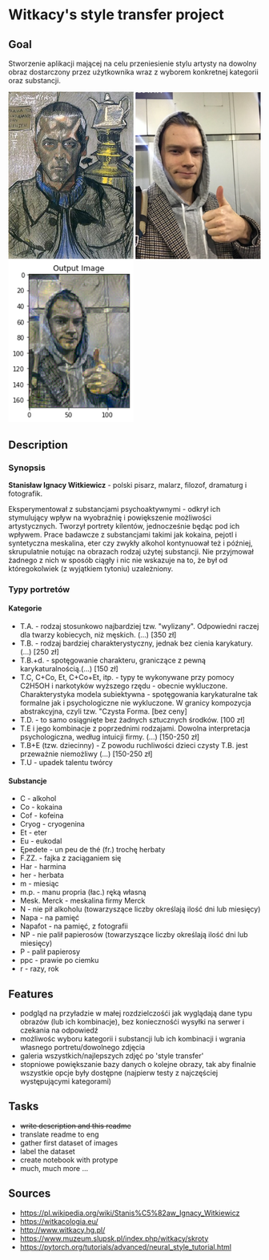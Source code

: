 Witkacy's style transfer project
=======

## Goal

Stworzenie aplikacji mającej na celu przeniesienie stylu artysty na dowolny obraz dostarczony przez użytkownika wraz z wyborem konkretnej kategorii oraz substancji. 

<p float="left">
<img src="images/w-autoportret1.jpg" alt="style" width="250"/>
<img src="images/me2.jpg" alt="content" width="250"/>
<img src="images/output2.png" alt="output" width="250"/>
</p>

## Description

### Synopsis

**Stanisław Ignacy Witkiewicz** - polski pisarz, malarz, filozof, dramaturg i fotografik.

Eksperymentował z substancjami psychoaktywnymi - odkrył ich stymulujący wpływ na wyobraźnię i powiększenie możliwości artystycznych. Tworzył portrety kilentów, jednocześnie będąc pod ich wpływem. Prace badawcze z substancjami takimi jak kokaina, pejotl i syntetyczna meskalina, eter czy zwykły alkohol kontynuował też i później, skrupulatnie notując na obrazach rodzaj użytej substancji. Nie przyjmował żadnego z nich w sposób ciągły i nic nie wskazuje na to, że był od któregokolwiek (z wyjątkiem tytoniu) uzależniony.

### Typy portretów

#### Kategorie

- T.A. - rodzaj stosunkowo najbardziej tzw. "wylizany". Odpowiedni raczej dla twarzy kobiecych, niż męskich. (...) [350 zł]
- T.B. - rodzaj bardziej charakterystyczny, jednak bez cienia karykatury. (...) [250 zł]  
- T.B.+d. - spotęgowanie charakteru, graniczące z pewną karykaturalnością.(...) [150 zł]  
- T.C, C+Co, Et, C+Co+Et, itp. - typy te wykonywane przy pomocy C2H5OH i narkotyków wyższego rzędu - obecnie wykluczone. Charakterystyka modela subiektywna - spotęgowania karykaturalne tak formalne jak i psychologiczne nie wykluczone. W granicy kompozycja abstrakcyjna, czyli tzw. "Czysta Forma. [bez ceny]
- T.D. - to samo osiągnięte bez żadnych sztucznych środków. [100 zł]
- T.E i jego kombinacje z poprzednimi rodzajami. Dowolna interpretacja psychologiczna, według intuicji firmy. (...) [150-250 zł]
- T.B+E (tzw. dziecinny) - Z powodu ruchliwości dzieci czysty T.B. jest przeważnie niemożliwy (...) [150-250 zł] 
- T.U - upadek talentu twórcy  

#### Substancje

- C - alkohol
- Co - kokaina
- Cof - kofeina
- Cryog - cryogenina
- Et - eter
- Eu - eukodal
- Ępedete - un peu de thé (fr.) trochę herbaty
- F.ZZ. - fajka z zaciąganiem się
- Har - harmina
- her - herbata
- m - miesiąc
- m.p. - manu propria (łac.) ręką własną
- Mesk. Merck - meskalina firmy Merck
- N - nie pił alkoholu (towarzyszące liczby określają ilość dni lub miesięcy)
- Napa - na pamięć
- Napafot - na pamięć, z fotografii
- NP - nie palił papierosów (towarzyszące liczby określają ilość dni lub miesięcy)
- P - palił papierosy
- ppc - prawie po ciemku
- r - razy, rok
 
## Features

- podgląd na przyładzie w małej rozdzielczośći jak wyglądają dane typu obrazów (lub ich kombinacje), bez koniecznośći wysyłki na serwer i czekania na odpowiedź
- możliwośc wyboru kategorii i substancji lub ich kombinacji i wgrania własnego portretu/dowolnego zdjęcia
- galeria wszystkich/najlepszych zdjęć po 'style transfer' 
- stopniowe powiększanie bazy danych o kolejne obrazy, tak aby finalnie wszystkie opcje były dostępne (najpierw testy z najczęściej występującymi kategorami)

## Tasks

- ~~write description and this readme~~
- translate readme to eng
- gather first dataset of images
- label the dataset
- create notebook with protype
- much, much more ...

## Sources

* https://pl.wikipedia.org/wiki/Stanis%C5%82aw_Ignacy_Witkiewicz
* https://witkacologia.eu/
* http://www.witkacy.hg.pl/
* https://www.muzeum.slupsk.pl/index.php/witkacy/skroty
* https://pytorch.org/tutorials/advanced/neural_style_tutorial.html